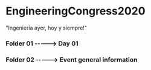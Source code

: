 # EngineeringCongress2020
"Ingeniería ayer, hoy y siempre!"
### Folder 01 -----> Day 01
### Folder 02 -----> Event general information
